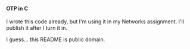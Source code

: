 #### OTP in C

I wrote this code already, but I'm using it in my Networks assignment. I'll
publish it after I turn it in.

I guess... this README is public domain.